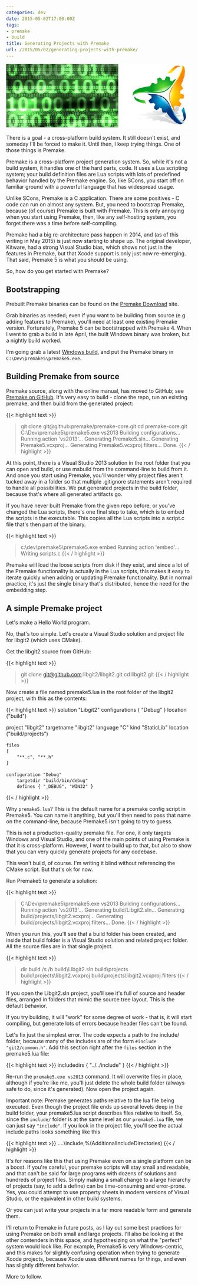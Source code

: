 ```yaml
---
categories: dev
date: 2015-05-02T17:00:00Z
tags:
- premake
- build
title: Generating Projects with Premake
url: /2015/05/02/generating-projects-with-premake/
---
```


![My helpful screenshot](/assets/Premake.jpg)

There is a goal - a cross-platform build system. It still doesn't exist, and someday I'll be
forced to make it. Until then, I keep trying things. One of those things is Premake.

Premake is a cross-platform project generation system. So, while it's not a build system, it
handles one of the hard parts, code. It uses a Lua scripting system; your build definition
files are Lua scripts with lots of predefined behavior handled by the Premake engine. So, like
SCons, you start off on familiar ground with a powerful language that has widespread usage.

Unlike SCons, Premake is a C application. There are some positives - C code can run on almost
any system. But, you need to bootstrap Premake, because (of course) Premake is built with
Premake. This is only annoying when you start using Premake, then, like any self-hosting system,
you forget there was a time before self-compiling.

Premake had a big re-architecture pass happen in 2014, and (as of this writing in May 2015) is
just now starting to shape up. The original developer, Kitware, had a strong Visual Studio bias,
which shows not just in the features in Premake, but that Xcode support is only just now
re-emerging. That said, Premake 5 is what you should be using.

So, how do you get started with Premake?

## Bootstrapping

Prebuilt Premake binaries can be found on the [Premake Download][premake-download] site.

Grab binaries as needed; even if you want to be building from source (e.g. adding features to
Premake), you'll need at least one existing Premake version. Fortunately, Premake 5 can be
bootstrapped with Premake 4. When I went to grab a build in late April, the built Windows binary
was broken, but a nightly build worked.

I'm going grab a latest [Windows build][premake-daily-windows], and put the Premake binary in
```C:\Dev\premake5\premake5.exe```.

## Building Premake from source

Premake source, along with the online manual, has moved to GitHub; see [Premake on GitHub][premake-github].
It's very easy to build - clone the repo, run an existing premake, and then build from the generated
project:

{{< highlight text >}}
> git clone git@github:premake/premake-core.git
> cd premake-core.git
> C:\Dev\premake5\premake5.exe vs2013
Building configurations...
Running action 'vs2013'...
Generating Premake5.sln...
Generating Premake5.vcxproj...
Generating Premake5.vcxproj.filters...
Done.
{{< / highlight >}}

At this point, there is a Visual Studio 2013 solution in the root folder that you can open and
build, or use msbuild from the command-line to build from it. And once you start using Premake,
you'll wonder why project files aren't tucked away in a folder so that multiple .gitignore
statements aren't required to handle all possibilities. We put generated projects in the build
folder, because that's where all generated artifacts go.

If you have never built Premake from the given repo before, or you've changed the Lua scripts,
there's one final step to take, which is to embed the scripts in the executable. This copies
all the Lua scripts into a script.c file that's then part of the binary.

{{< highlight text >}}
>c:\dev\premake5\premake5.exe embed
Running action 'embed'...
Writing scripts.c
{{< / highlight >}}

Premake will load the loose scripts from disk if they exist, and since a lot of the Premake
functionality is actually in the Lua scripts, this makes it easy to iterate quickly when adding
or updating Premake functionality. But in normal practice, it's just the single binary that's
distributed, hence the need for the embedding step.

## A simple Premake project

Let's make a Hello World program.

No, that's too simple. Let's create a Visual Studio solution and project file for libgit2 (which uses
CMake).

Get the libgit2 source from GitHub:

{{< highlight text >}}
>git clone git@github.com:libgit2/libgit2.git
cd libgit2.git
{{< / highlight >}}

Now create a file named premake5.lua in the root folder of the libgit2 project, with this as the
contents:

{{< highlight text >}}
solution "Libgit2"
    configurations { "Debug" }
    location ("build")

project "libgit2"
    targetname "libgit2"
    language "C"
    kind "StaticLib"
    location ("build/projects")

    files
    {
        "**.c", "**.h"
    }
    
    configuration "Debug"
        targetdir "build/bin/debug"
        defines { "_DEBUG", "WIN32" }
{{< / highlight >}}

Why ```premake5.lua```? This is the default name for a premake config script in Premake5. You can
name it anything, but you'll then need to pass that name on the command-line, because Premake5
isn't going to try to guess.

This is not a production-quality premake file. For one, it only targets Windows and Visual Studio,
and one of the main points of using Premake is that it is cross-platform. However, I want to build
up to that, but also to show that you can very quickly generate projects for any codebase.

This won't build, of course. I'm writing it blind without referencing the CMake script. But that's
ok for now.

Run Premake5 to generate a solution:

{{< highlight text >}}
> C:\Dev\premake5\premake5.exe vs2013
Building configurations...
Running action 'vs2013'...
Generating build/Libgit2.sln...
Generating build/projects/libgit2.vcxproj...
Generating build/projects/libgit2.vcxproj.filters...
Done.
{{< / highlight >}}

When you run this, you'll see that a build folder has been created, and inside that build folder
is a Visual Studio solution and related project folder. All the source files are in that single
project.

{{< highlight text >}}
>dir build /s /b
build\Libgit2.sln
build\projects
build\projects\libgit2.vcxproj
build\projects\libgit2.vcxproj.filters
{{< / highlight >}}

If you open the Libgit2.sln project, you'll see it's full of source and header files, arranged in
folders that mimic the source tree layout. This is the default behavior.

If you try building, it will "work" for some degree of work - that is, it will start compiling, but
generate lots of errors because header files can't be found.

Let's fix just the simplest error. The code expects a path to the include/ folder, because many of
the includes are of the form ```#include "git2/common.h"```. Add this section right after the
```files``` section in the premake5.lua file:

{{< highlight text >}}
includedirs
{
    "../../include"
}
{{< / highlight >}}

Re-run the ```premake5.exe vs2013``` command. It will overwrite files in place, although if you're
like me, you'll just delete the whole build folder (always safe to do, since it's generated). Now
open the project again.

Important note: Premake generates paths relative to the lua file being executed. Even though
the project file ends up several levels deep in the build folder, your premake5.lua script
describes files relative to itself. So, since the ```include/``` folder is at the same level
as our ```premake5.lua``` file, we can just say ```"include"```. If you look in the project
file, you'll see the actual include paths looks something like this

{{< highlight text >}}
..\..\include;%(AdditionalIncludeDirectories)
{{< / highlight >}}

It's for reasons like this that using Premake even on a single platform can be a boost. If you're
careful, your premake scripts will stay small and readable, and that can't be said for large
programs with dozens of solutions and hundreds of project files. Simply making a small change to
a large hierarchy of projects (say, to add a define) can be time-consuming and error-prone. Yes,
you could attempt to use property sheets in modern versions of Visual Studio, or the equivalent
in other build systems.

Or you can just write your projects in a far more readable form and generate them.

I'll return to Premake in future posts, as I lay out some best practices for using Premake on
both small and large projects. I'll also be looking at the other contenders in this space, and
hypothesizing on what the "perfect" system would look like. For example, Premake5 is very
Windows-centric, and this makes for slightly confusing operation when trying to generate Xcode
projects, because Xcode uses different names for things, and even has slightly different behavior.

More to follow.

[premake-download]: http://premake.github.io/download.html
[premake-daily-windows]: http://sourceforge.net/projects/premake/files/Premake/nightlies/premake-dev-windows.zip/download
[premake-github]: https://github.com/premake/premake-core
